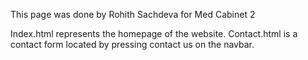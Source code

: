This page was done by Rohith Sachdeva for Med Cabinet 2

Index.html represents the homepage of the website.  Contact.html is a contact form located by pressing contact us on the navbar.  